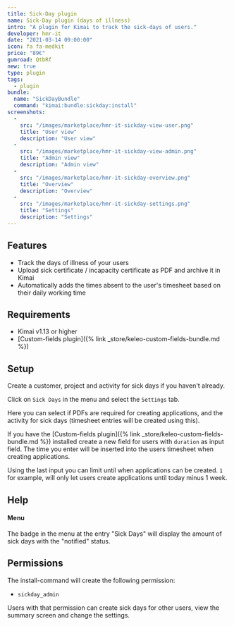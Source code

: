 ```yaml
---
title: Sick-Day plugin
name: Sick-Day plugin (days of illness)
intro: "A plugin for Kimai to track the sick-days of users."
developer: hmr-it
date: "2021-03-14 09:00:00"
icon: fa fa-medkit
price: "89€"
gumroad: QtbRf
new: true
type: plugin
tags:
  - plugin
bundle:
  name: "SickDayBundle"
  command: "kimai:bundle:sickday:install"    
screenshots:
  - 
    src: "/images/marketplace/hmr-it-sickday-view-user.png"
    title: "User view" 
    description: "User view"
  -
    src: "/images/marketplace/hmr-it-sickday-view-admin.png"
    title: "Admin view"
    description: "Admin view"
  -
    src: "/images/marketplace/hmr-it-sickday-overview.png"
    title: "Overview"
    description: "Overview"
  -
    src: "/images/marketplace/hmr-it-sickday-settings.png"
    title: "Settings"
    description: "Settings"
---
```


## Features

- Track the days of illness of your users
- Upload sick certificate / incapacity certificate as PDF and archive it in Kimai
- Automatically adds the times absent to the user's timesheet based on their daily working time

## Requirements

- Kimai v1.13 or higher
- [Custom-fields plugin]({% link _store/keleo-custom-fields-bundle.md %})

## Setup

Create a customer, project and activity for sick days if you haven't already.

Click on `Sick Days` in the menu and select the `Settings` tab.

Here you can select if PDFs are required for creating applications, and the activity for sick days (timesheet entries will be created using this).

If you have the [Custom-fields plugin]({% link _store/keleo-custom-fields-bundle.md %}) installed create a new field for users with `duration` as input field. The time you enter will be inserted into the users timesheet when creating applications.

Using the last input you can limit until when applications can be created. `1` for example, will only let users create applications until today minus 1 week.

## Help
#### Menu

The badge in the menu at the entry "Sick Days" will display the amount of sick days with the "notified" status.

## Permissions

The install-command will create the following permission:
- `sickday_admin`

Users with that permission can create sick days for other users, view the summary screen and change the settings.
